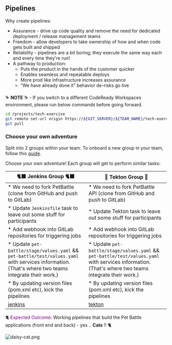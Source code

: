 ## Pipelines

Why create pipelines:

* Assurance - drive up code quality and remove the need for dedicated deployment / release management teams
* Freedom - allow developers to take ownership of how and when code gets built and shipped
* Reliability - pipelines are a bit boring; they execute the same way each and every time they're run!
* A pathway to production:
  * Puts the product in the hands of the customer quicker
  * Enables seamless and repeatable deploys
  * More prod like infrastructure increases assurance
  * “We have already done it” behavior de-risks go live

<p class="warn">
    ⛷️ <b>NOTE</b> ⛷️ - If you switch to a different CodeReady Workspaces environment, please run below commands before going forward.
</p>

```bash
cd /projects/tech-exercise
git remote set-url origin https://${GIT_SERVER}/${TEAM_NAME}/tech-exercise.git
git pull
```

### Choose your own adventure

Split into 2 groups within your team. To onboard a new group in your team, follow this [guide](98-a-new-group/README.md).

Choose your own adventure! Each group will get to perform similar tasks:

| 🐈‍⬛ **Jenkins Group** 🐈‍⬛  |  🐅 **Tekton Group** 🐅 |
|-----------------------|----------------------------|
| * We need to fork PetBattle (clone from GitHub and push to GitLab) | * We need to fork PetBattle API (clone from GitHub and push to GitLab) |
| * Update `Jenkinsfile` task to leave out some stuff for participants | * Update Tekton task to leave out some stuff for participants |
| * Add webhook into GitLab repositories for triggering jobs | * Add webhook into GitLab repositories for triggering jobs |
| * Update `pet-battle/stage/values.yaml` && `pet-battle/test/values.yaml` with services information. (That's where two teams integrate their work.) | * Update `pet-battle/stage/values.yaml` && `pet-battle/test/values.yaml` with services information. (That's where two teams integrate their work.) 
| * By updating version files (pom.xml etc), kick the pipelines | * By updating version files (pom.xml etc), kick the pipelines |
| <span style="color:blue;">[jenkins](2-attack-of-the-pipelines/3a-jenkins.md)</span> | <span style="color:blue;">[tekton](2-attack-of-the-pipelines/3b-tekton.md)</span> |


🐈 <span style="color:purple;" >Expected Outcome</span>: Working pipelines that build the Pet Battle applications (front end and back) - yes .. **Cats** !! 🐈

![daisy-cat.png](images/daisy-cat.png)
